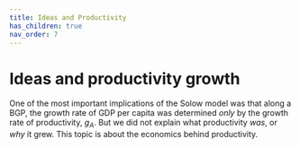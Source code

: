 ```yaml
---
title: Ideas and Productivity
has_children: true
nav_order: 7
---
```


# Ideas and productivity growth
One of the most important implications of the Solow model was that along a BGP, the growth rate of GDP per capita was determined *only* by the growth rate of productivity, $g_A$. But we did not explain what productivity *was*, or *why* it grew. This topic is about the economics behind productivity.